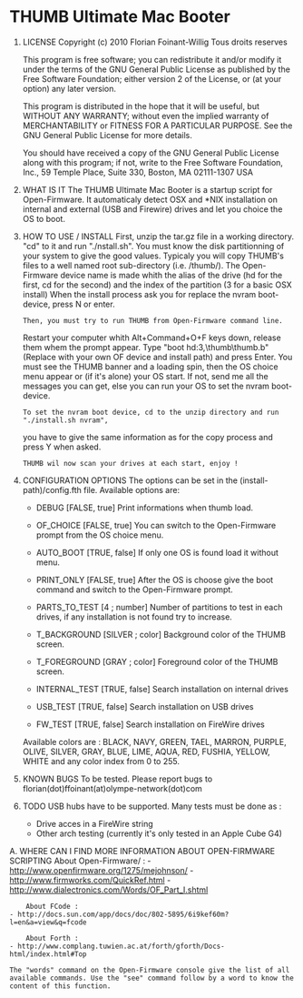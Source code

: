 # THUMB Ultimate Mac Booter

 1. LICENSE
        Copyright (c) 2010 Florian Foinant-Willig Tous droits reserves

    This program is free software; you can redistribute it and/or modify
    it under the terms of the GNU General Public License as published by
    the Free Software Foundation; either version 2 of the License, or
    (at your option) any later version.

    This program is distributed in the hope that it will be useful,
    but WITHOUT ANY WARRANTY; without even the implied warranty of
    MERCHANTABILITY or FITNESS FOR A PARTICULAR PURPOSE.  See the
    GNU General Public License for more details.

    You should have received a copy of the GNU General Public License
    along with this program; if not, write to the Free Software
    Foundation, Inc., 59 Temple Place, Suite 330, Boston, MA  02111-1307  USA

 2. WHAT IS IT
        The THUMB Ultimate Mac Booter is a startup script for Open-Firmware.
    It automaticaly detect OSX and *NIX installation on internal and external (USB and Firewire) drives and let you choice the OS to boot.

 3. HOW TO USE / INSTALL
        First, unzip the tar.gz file in a working directory.
    "cd" to it and run "./nstall.sh". You must know the disk partitionning of your system to give the good values.
    Typicaly you will copy THUMB's files to a well named root sub-directory (i.e. /thumb/).
    The Open-Firmware device name is made whith the alias of the drive (hd for the first, cd for the second) and the index of the partition (3 for a basic OSX install)
        When the install process ask you for replace the nvram boot-device, press N or enter.

        Then, you must try to run THUMB from Open-Firmware command line.
    Restart your computer whith Alt+Command+O+F keys down, release them whem the prompt appear.
    Type "boot hd:3,\thumb\thumb.b" (Replace with your own OF device and install path) and press Enter.
    You must see the THUMB banner and a loading spin, then the OS choice menu appear or (if it's alone) your OS start.
    If not, send me all the messages you can get, else you can run your OS to set the nvram boot-device.

        To set the nvram boot device, cd to the unzip directory and run "./install.sh nvram",
    you have to give the same information as for the copy process and press Y when asked.

        THUMB wil now scan your drives at each start, enjoy !

 4. CONFIGURATION OPTIONS
        The options can be set in the (install-path)/config.fth file.
    Available options are:
    - DEBUG             [FALSE, true]       Print informations when thumb load.
    - OF_CHOICE         [FALSE, true]       You can switch to the Open-Firmware prompt from the OS choice menu.
    - AUTO_BOOT         [TRUE, false]       If only one OS is found load it without menu.
    - PRINT_ONLY        [FALSE, true]       After the OS is choose give the boot command and switch to the Open-Firmware prompt.
    - PARTS_TO_TEST     [4 ; number]        Number of partitions to test in each drives, if any installation is not found try to increase.

    - T_BACKGROUND      [SILVER ; color]    Background color of the THUMB screen.
    - T_FOREGROUND      [GRAY ; color]      Foreground color of the THUMB screen.

    - INTERNAL_TEST     [TRUE, false]       Search installation on internal drives
    - USB_TEST          [TRUE, false]       Search installation on USB drives
    - FW_TEST           [TRUE, false]       Search installation on FireWire drives

    Available colors are :
        BLACK, NAVY, GREEN, TAEL, MARRON, PURPLE, OLIVE, SILVER, GRAY, BLUE, LIME, AQUA, RED, FUSHIA, YELLOW, WHITE and any color index from 0 to 255.

 5. KNOWN BUGS
        To be tested.
    Please report bugs to florian(dot)ffoinant(at)olympe-network(dot)com

 6. TODO
        USB hubs have to be supported.
    Many tests must be done as :
    - Drive acces in a FireWire string
    - Other arch testing (currently it's only tested in an Apple Cube G4)

 A. WHERE CAN I FIND MORE INFORMATION ABOUT OPEN-FIRMWARE SCRIPTING
        About Open-Firmware/ :
    - http://www.openfirmware.org/1275/mejohnson/
    - http://www.firmworks.com/QuickRef.html
    - http://www.dialectronics.com/Words/OF_Part_I.shtml

        About FCode :
    - http://docs.sun.com/app/docs/doc/802-5895/6i9kef60m?l=en&a=view&q=fcode

        About Forth :
    - http://www.complang.tuwien.ac.at/forth/gforth/Docs-html/index.html#Top

    The "words" command on the Open-Firmware console give the list of all available commands. Use the "see" command follow by a word to know the content of this function.
